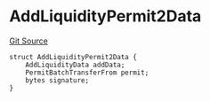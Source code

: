 # AddLiquidityPermit2Data
[Git Source](https://github.com/ArrakisFinance/arrakis-modular/blob/b9ae3a6dd7145e0f69f817dcb31abd79f8e19310/src/structs/SPrivateRouter.sol)


```solidity
struct AddLiquidityPermit2Data {
    AddLiquidityData addData;
    PermitBatchTransferFrom permit;
    bytes signature;
}
```

